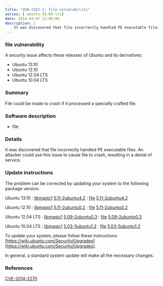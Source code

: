 ```yaml
---
title: "USN-2162-1: file vulnerability"
series: [ ubuntu-10.04-lts]
date: 2014-04-07 12:00:00
description: |
    It was discovered that file incorrectly handled PE executable files. An attacker could use this issue to cause file to crash, resulting in a denial of service. 
--- 
```

 
 


### file vulnerability

A security issue affects these releases of Ubuntu and its derivatives:

* Ubuntu 13.10
* Ubuntu 12.10
* Ubuntu 12.04 LTS
* Ubuntu 10.04 LTS

### Summary

File could be made to crash if it processed a specially crafted file. 

### Software description

* file 

### Details

It was discovered that file incorrectly handled PE executable files. An attacker could use this issue to cause file to crash, resulting in a denial of service. 

### Update instructions

The problem can be corrected by updating your system to the following package version:

Ubuntu 13.10
 : [libmagic1](https://launchpad.net/ubuntu/+source/file) <span> [5.11-2ubuntu4.2](https://launchpad.net/ubuntu/+source/file/5.11-2ubuntu4.2) </span> 
 : [file](https://launchpad.net/ubuntu/+source/file) <span> [5.11-2ubuntu4.2](https://launchpad.net/ubuntu/+source/file/5.11-2ubuntu4.2) </span> 

Ubuntu 12.10
 : [libmagic1](https://launchpad.net/ubuntu/+source/file) <span> [5.11-2ubuntu0.2](https://launchpad.net/ubuntu/+source/file/5.11-2ubuntu0.2) </span> 
 : [file](https://launchpad.net/ubuntu/+source/file) <span> [5.11-2ubuntu0.2](https://launchpad.net/ubuntu/+source/file/5.11-2ubuntu0.2) </span> 

Ubuntu 12.04 LTS
 : [libmagic1](https://launchpad.net/ubuntu/+source/file) <span> [5.09-2ubuntu0.3](https://launchpad.net/ubuntu/+source/file/5.09-2ubuntu0.3) </span> 
 : [file](https://launchpad.net/ubuntu/+source/file) <span> [5.09-2ubuntu0.3](https://launchpad.net/ubuntu/+source/file/5.09-2ubuntu0.3) </span> 

Ubuntu 10.04 LTS
 : [libmagic1](https://launchpad.net/ubuntu/+source/file) <span> [5.03-5ubuntu1.2](https://launchpad.net/ubuntu/+source/file/5.03-5ubuntu1.2) </span> 
 : [file](https://launchpad.net/ubuntu/+source/file) <span> [5.03-5ubuntu1.2](https://launchpad.net/ubuntu/+source/file/5.03-5ubuntu1.2) </span> 

To update your system, please follow these instructions: [https://wiki.ubuntu.com/Security/Upgrades](https://wiki.ubuntu.com/Security/Upgrades).

In general, a standard system update will make all the necessary changes. 

### References

 
 [CVE-2014-2270](http://people.ubuntu.com/~ubuntu-security/cve/CVE-2014-2270)
 

